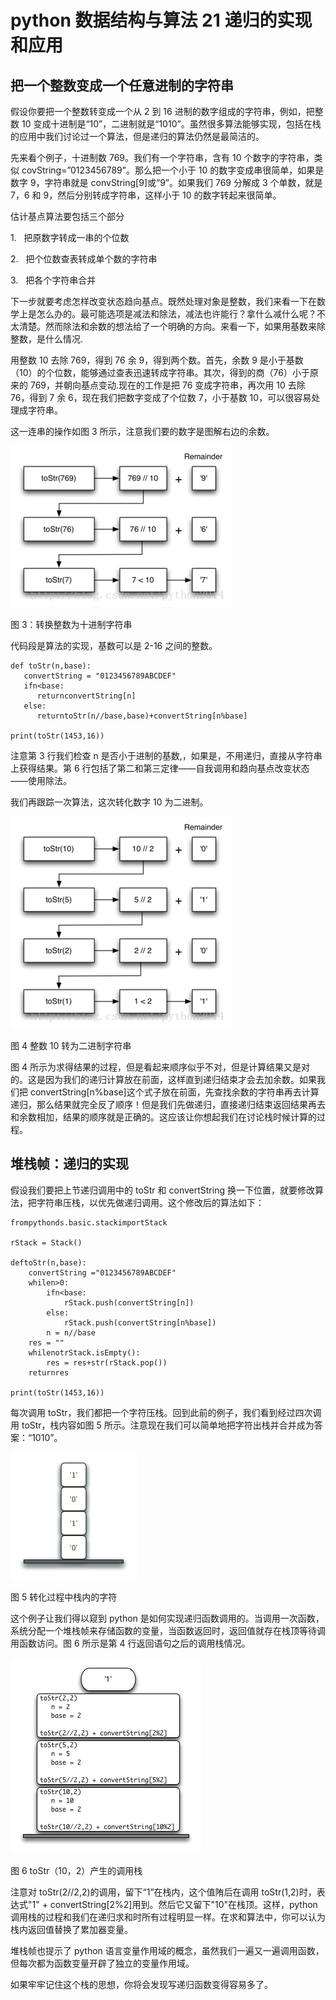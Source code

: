 # python 数据结构与算法 21 递归的实现和应用

## 把一个整数变成一个任意进制的字符串

假设你要把一个整数转变成一个从 2 到 16 进制的数字组成的字符串，例如，把整数 10 变成十进制是“10”，二进制就是“1010”。虽然很多算法能够实现，包括在栈的应用中我们讨论过一个算法，但是递归的算法仍然是最简洁的。

先来看个例子，十进制数 769。我们有一个字符串，含有 10 个数字的字符串，类似 covString=”0123456789”。那么把一个小于 10 的数字变成串很简单，如果是数字 9，字符串就是 convString[9]或“9”。如果我们 769 分解成 3 个单数，就是 7，6 和 9，然后分别转成字符串，这样小于 10 的数字转起来很简单。

估计基点算法要包括三个部分

1.   把原数字转成一串的个位数

2.   把个位数查表转成单个数的字符串

3.   把各个字符串合并

下一步就要考虑怎样改变状态趋向基点。既然处理对象是整数，我们来看一下在数学上是怎么办的。最可能选项是减法和除法，减法也许能行？拿什么减什么呢？不太清楚。然而除法和余数的想法给了一个明确的方向。来看一下，如果用基数来除整数，是什么情况.

用整数 10 去除 769，得到 76 余 9，得到两个数。首先，余数 9 是小于基数（10）的个位数，能够通过查表迅速转成字符串。其次，得到的商（76）小于原来的 769，并朝向基点变动.现在的工作是把 76 变成字符串，再次用 10 去除 76，得到 7 余 6，现在我们把数字变成了个位数 7，小于基数 10，可以很容易处理成字符串。

这一连串的操作如图 3 所示，注意我们要的数字是图解右边的余数。

![](img/90a3f4c236edd1b9a779356ed512ee3e.jpg)

图 3：转换整数为十进制字符串

代码段是算法的实现，基数可以是 2-16 之间的整数。

```
def toStr(n,base):
   convertString = "0123456789ABCDEF"
   ifn<base:
      returnconvertString[n]
   else:
      returntoStr(n//base,base)+convertString[n%base]

print(toStr(1453,16))

```

注意第 3 行我们检查 n 是否小于进制的基数,，如果是，不用递归，直接从字符串上获得结果。第 6 行包括了第二和第三定律——自我调用和趋向基点改变状态——使用除法。

我们再跟踪一次算法，这次转化数字 10 为二进制。

![](img/090226f8f958d8283f9adb08e6558f6e.jpg)

图 4 整数 10 转为二进制字符串

图 4 所示为求得结果的过程，但是看起来顺序似乎不对，但是计算结果又是对的。这是因为我们的递归计算放在前面，这样直到递归结束才会去加余数。如果我们把 convertString[n%base]这个式子放在前面，先查找余数的字符串再去计算递归，那么结果就完全反了顺序！但是我们先做递归，直接递归结束返回结果再去和余数相加，结果的顺序就是正确的。这应该让你想起我们在讨论栈时候计算的过程。

## 堆栈帧：递归的实现

假设我们要把上节递归调用中的 toStr 和 convertString 换一下位置，就要修改算法，把字符串压栈，以优先做递归调用。这个修改后的算法如下：

```
frompythonds.basic.stackimportStack

rStack = Stack()

deftoStr(n,base):
    convertString ="0123456789ABCDEF"
    whilen>0:
        ifn<base:
            rStack.push(convertString[n])
        else:
            rStack.push(convertString[n%base])
        n = n//base
    res = ""
    whilenotrStack.isEmpty():
        res = res+str(rStack.pop())
    returnres

print(toStr(1453,16))

```

每次调用 toStr，我们都把一个字符压栈。回到此前的例子，我们看到经过四次调用 toStr，栈内容如图 5 所示。注意现在我们可以简单地把字符出栈并合并成为答案：“1010”。

![](img/41170386f5e7785ea2963da51b02dcdf.jpg)

图 5 转化过程中栈内的字符

这个例子让我们得以窥到 python 是如何实现递归函数调用的。当调用一次函数，系统分配一个堆栈帧来存储函数的变量，当函数返回时，返回值就存在栈顶等待调用函数访问。图 6 所示是第 4 行返回语句之后的调用栈情况。

![](img/f197ab40dfb4481f5c09cdb9f3b9485c.jpg)

图 6 toStr（10，2）产生的调用栈

注意对 toStr(2//2,2)的调用，留下“1”在栈内，这个值陏后在调用 toStr(1,2)时，表达式"1" + convertString[2%2]用到。然后它又留下"10"在栈顶。这样，python 调用栈的过程和我们在递归求和时所有过程明显一样。在求和算法中，你可以认为栈内返回值替换了累加器变量。

堆栈帧也提示了 python 语言变量作用域的概念，虽然我们一遍又一遍调用函数，但每次都为函数变量开辟了独立的变量作用域。

如果牢牢记住这个栈的思想，你将会发现写递归函数变得容易多了。